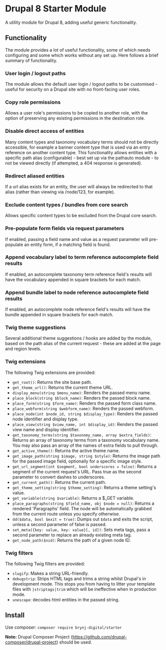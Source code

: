 # Drupal 8 Starter Module
A utility module for Drupal 8, adding useful generic functionality.

## Functionality

The module provides a lot of useful functionality, some of which needs configuring and some which works without any set up. Here follows a brief summary of functionality.

### User login / logout paths
The module allows the default user login / logout paths to be customised - useful for security on a Drupal site with no front-facing user roles.

### Copy role permissions
Allows a user role's permissions to be copied to another role, with the option of preserving any existing permissions in the destination role.

### Disable direct access of entities
Many content types and taxonomy vocabulary terms should not be directly accessible, for example a banner content type that is used via an entry reference on another content type. This functionality allows entities with a specific path alias (configurable) - best set up via the pathauto module - to not be viewed directly (if attempted, a 404 response is generated).

### Redirect aliased entities
If a url alias exists for an entity, the user will always be redirected to that alias (rather than viewing via /node/123, for example).

### Exclude content types / bundles from core search
Allows specific content types to be excluded from the Drupal core search.

### Pre-populate form fields via request parameters
If enabled, passing a field name and value as a request parameter will pre-populate an entity form, if a matching field is found.

### Append vocabulary label to term reference autocomplete field results
If enabled, an autocomplete taxonomy term reference field's results will have the vocabulary appended in square brackets for each match.

### Append bundle label to node reference autocomplete field results
If enabled, an autocomplete node reference field's results will have the bundle appended in square brackets for each match.

### Twig theme suggestions
Several additional theme suggestions / hooks are added by the module, based on the path alias of the current request - these are added at the page and region levels.

### Twig extensions
The following Twig extensions are provided:

 - `get_root()`: Returns the site base path.
 - `get_theme_url()`: Returns the current theme URL.
 - `display_menu(string $menu_name)`: Renders the passed menu name.
 - `place_block(string $block_name)`: Renders the passed block name.
 - `place_form(string $form_name)`: Renders the passed form class name.
 - `place_webform(string $webform_name)`: Renders the passed webform.
 - `place_node(int $node_id, string $display_type)`: Renders the passed node identifier and display type.
 - `place_view(string $view_name, int $display_id)`: Renders the passed view name and display identifier.
 - `get_taxonomy_terms(string $taxonomy_name, array $extra_fields)`: Returns an array of taxonomy terms from a taxonomy vocabulary name. You may also pass an array of the names of extra fields to pull through.
 - `get_active_theme()`: Returns the active theme name.
 - `get_image_path(string $image, string $style)`: Returns the image path for the passed image field, optionally for a specific image style.
 - `get_url_segment(int $segment, bool underscores = false)`: Returns a segment of the current request's URL. Pass true as the second parameter to convert dashes to underscores.
 - `get_current_path()`: Returns the current path.
 - `get_theme_setting(string $theme_setting)`: Returns a theme setting's value.
 - `get_variable(string $variable)`: Returns a $_GET variable.
 - `place_paragraphs(string $field_name, obj $node = null)`: Returns a rendered 'Paragraphs' field. The node will be automatically grabbed from the current route unless you specify otherwise.
 - `dd($data, bool $exit = true)`: Dumps out `$data` and exits the script, unless a second parameter of false is passed.
 - `set_meta({key: value, key: value}[, id])`: Sets meta tags, pass a second parameter to replace an already existing meta tag.
 - `get_node_path($nid)`: Returns the path of a given node ID.

### Twig filters
The following Twig filters are provided:

- `slugify`: Makes a string URL-friendly.
- `debugstrip`: Strips HTML tags and trims a string whilst Drupal's in development mode. This stops you from having to litter your template files with `|striptags|trim` which will be ineffective when in production mode.
 - `unescape`: decodes html entities in the passed string.

## Install
Use composer: `composer require brynj-digital/starter`

**Note:** Drupal Composer Project (https://github.com/drupal-composer/drupal-project) should be used.
